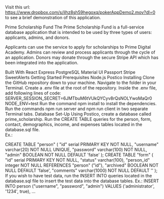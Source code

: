 Visit this url: https://www.dropbox.com/s/ilhz8sh59hegoxq/pokerAppDemo2.mov?dl=0 
to see a brief demonstration of this application.

Prime Scholarship Fund
The Prime Scholarship Fund is a full-service database application that is intended to be used by three types of users: applicants, admins, and donors.

Applicants can use the service to apply for scholarships to Prime Digital Academy. Admins can review and process applicants through the cycle of an application. Donors may donate through the secure Stripe API which has been integrated into the application.

Built With
React
Express
PostgreSQL
Material UI
Passport
Stripe
SweetAlerts
Getting Started
Prerequisites
Node.js
Postico
Installing
Clone the GitHub repository down to your machine.
Navigate to the folder in your Terminal.
Create a .env file at the root of the repository.
Inside the .env file, add following lines of code:
SERVER_SESSION_SECRET=6JMTbuM6tVUkQYCyv8rQsNOLYwoMaQr0
NODE_ENV=test
Run the command npm install to install the dependencies.
Run the commands npm run server and npm run client in two separate Terminal tabs.
Database Set-Up
Using Postico, create a database called prime_scholarship.
Run the CREATE TABLE queries for the person, form, contact, demographics, income, and expenses tables located in the database.sql file. \
Ex.:

CREATE TABLE "person" (
    "id" serial PRIMARY KEY NOT NULL,
    "username" varchar(20) NOT NULL UNIQUE,
    "password" varchar(100) NOT NULL,
    "admin" BOOLEAN NOT NULL DEFAULT 'false'
);
CREATE TABLE "form" (
    "id" serial PRIMARY KEY NOT NULL,
    "status" varchar(100),
    "person_id" integer NOT NULL REFERENCES "person" ("id"),
    "archived" BOOLEAN NOT NULL DEFAULT 'false',
    "comments" varchar(1000) NOT NULL DEFAULT ''
);
If you wish to have test data, run the INSERT INTO queries located in the database.sql file to insert the test data into the database tables. 
Ex.:
INSERT INTO person ("username", "password", "admin")
    VALUES ('administrator', '1234', true),
    ...
